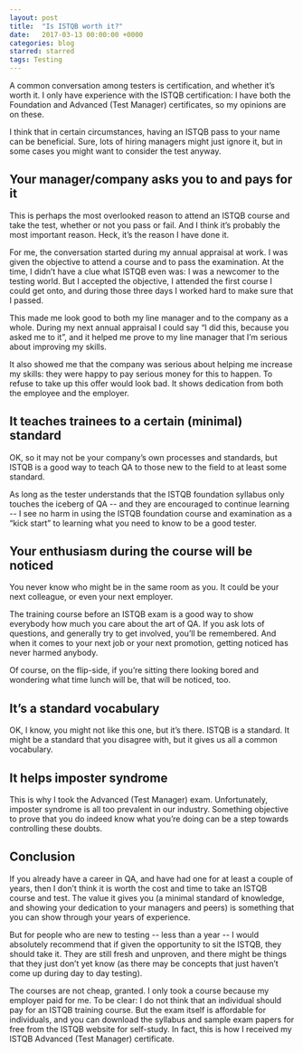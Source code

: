 ```yaml
---
layout: post
title:  "Is ISTQB worth it?"
date:   2017-03-13 00:00:00 +0000
categories: blog
starred: starred
tags: Testing
---
```


A common conversation among testers is certification, and whether it’s worth it. I only have experience with the ISTQB certification: I have both the Foundation and Advanced (Test Manager) certificates, so my opinions are on these.

I think that in certain circumstances, having an ISTQB pass to your name can be beneficial. Sure, lots of hiring managers might just ignore it, but in some cases you might want to consider the test anyway.

Your manager/company asks you to and pays for it
--

This is perhaps the most overlooked reason to attend an ISTQB course and take the test, whether or not you pass or fail. And I think it’s probably the most important reason. Heck, it’s the reason I have done it.

For me, the conversation started during my annual appraisal at work. I was given the objective to attend a course and to pass the examination. At the time, I didn’t have a clue what ISTQB even was: I was a newcomer to the testing world. But I accepted the objective, I attended the first course I could get onto, and during those three days I worked hard to make sure that I passed.

This made me look good to both my line manager and to the company as a whole. During my next annual appraisal I could say “I did this, because you asked me to it”, and it helped me prove to my line manager that I’m serious about improving my skills.

It also showed me that the company was serious about helping me increase my skills: they were happy to pay serious money for this to happen. To refuse to take up this offer would look bad. It shows dedication from both the employee and the employer.

It teaches trainees to a certain (minimal) standard
--

OK, so it may not be your company’s own processes and standards, but ISTQB is a good way to teach QA to those new to the field to at least some standard.

As long as the tester understands that the ISTQB foundation syllabus only touches the iceberg of QA -- and they are encouraged to continue learning -- I see no harm in using the ISTQB foundation course and examination as a “kick start” to learning what you need to know to be a good tester.

Your enthusiasm during the course will be noticed
--

You never know who might be in the same room as you. It could be your next colleague, or even your next employer.

The training course before an ISTQB exam is a good way to show everybody how much you care about the art of QA. If you ask lots of questions, and generally try to get involved, you’ll be remembered. And when it comes to your next job or your next promotion, getting noticed has never harmed anybody.

Of course, on the flip-side, if you’re sitting there looking bored and wondering what time lunch will be, that will be noticed, too.

It’s a standard vocabulary
--

OK, I know, you might not like this one, but it’s there. ISTQB is a standard. It might be a standard that you disagree with, but it gives us all a common vocabulary.

It helps imposter syndrome
--

This is why I took the Advanced (Test Manager) exam. Unfortunately, imposter syndrome is all too prevalent in our industry. Something objective to prove that you do indeed know what you’re doing can be a step towards controlling these doubts.

Conclusion
--
If you already have a career in QA, and have had one for at least a couple of years, then I don’t think it is worth the cost and time to take an ISTQB course and test. The value it gives you (a minimal standard of knowledge, and showing your dedication to your managers and peers) is something that you can show through your years of experience.

But for people who are new to testing -- less than a year -- I would absolutely recommend that if given the opportunity to sit the ISTQB, they should take it. They are still fresh and unproven, and there might be things that they just don’t yet know (as there may be concepts that just haven’t come up during day to day testing).

The courses are not cheap, granted. I only took a course because my employer paid for me. To be clear: I do not think that an individual should pay for an ISTQB training course. But the exam itself is affordable for individuals, and you can download the syllabus and sample exam papers for free from the ISTQB website for self-study. In fact, this is how I received my ISTQB Advanced (Test Manager) certificate.
